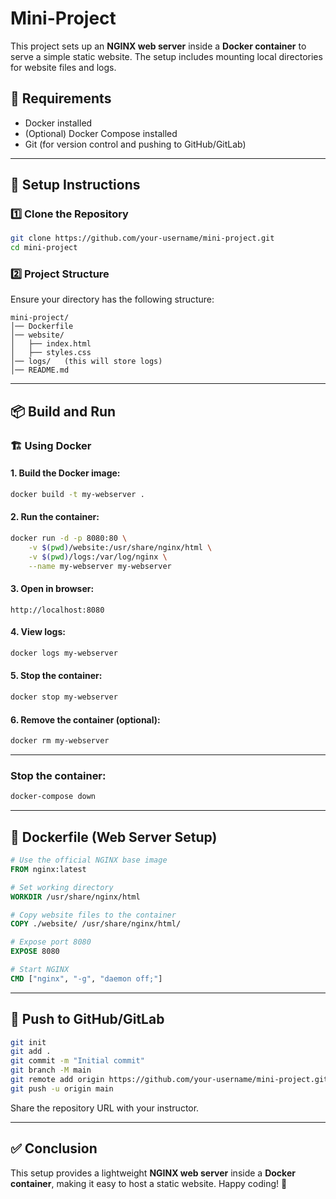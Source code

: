 # Mini-Project

This project sets up an **NGINX web server** inside a **Docker container** to serve a simple static website. The setup includes mounting local directories for website files and logs.

## 📌 Requirements
- Docker installed
- (Optional) Docker Compose installed
- Git (for version control and pushing to GitHub/GitLab)

---

## 🚀 Setup Instructions

### 1️⃣ Clone the Repository
```sh
git clone https://github.com/your-username/mini-project.git
cd mini-project
```

### 2️⃣ Project Structure
Ensure your directory has the following structure:
```
mini-project/
│── Dockerfile
│── website/
│   ├── index.html
│   ├── styles.css
│── logs/   (this will store logs)
│── README.md
```

---

## 📦 Build and Run

### 🏗️ Using Docker
#### 1. Build the Docker image:
```sh
docker build -t my-webserver .
```

#### 2. Run the container:
```sh
docker run -d -p 8080:80 \
    -v $(pwd)/website:/usr/share/nginx/html \
    -v $(pwd)/logs:/var/log/nginx \
    --name my-webserver my-webserver
```

#### 3. Open in browser:
```
http://localhost:8080
```

#### 4. View logs:
```sh
docker logs my-webserver
```

#### 5. Stop the container:
```sh
docker stop my-webserver
```

#### 6. Remove the container (optional):
```sh
docker rm my-webserver
```

---

### Stop the container:
```sh
docker-compose down
```

---

## 📝 Dockerfile (Web Server Setup)

```dockerfile
# Use the official NGINX base image
FROM nginx:latest

# Set working directory
WORKDIR /usr/share/nginx/html

# Copy website files to the container
COPY ./website/ /usr/share/nginx/html/

# Expose port 8080
EXPOSE 8080

# Start NGINX
CMD ["nginx", "-g", "daemon off;"]
```

---

## 🔄 Push to GitHub/GitLab

```sh
git init
git add .
git commit -m "Initial commit"
git branch -M main
git remote add origin https://github.com/your-username/mini-project.git
git push -u origin main
```

Share the repository URL with your instructor.

---

## ✅ Conclusion
This setup provides a lightweight **NGINX web server** inside a **Docker container**, making it easy to host a static website. Happy coding! 🚀

